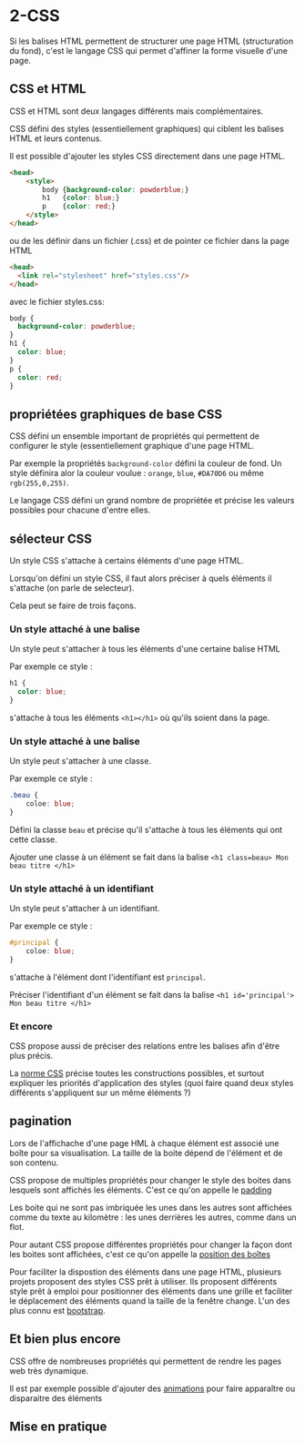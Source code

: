 # 2-CSS

Si les balises HTML permettent de structurer une page HTML (structuration du fond), c'est le langage CSS qui permet d'affiner la forme visuelle d'une page.

## CSS et HTML

CSS et HTML sont deux langages différents mais complémentaires. 

CSS défini des styles (essentiellement graphiques) qui ciblent les balises HTML et leurs contenus.

Il est possible d'ajouter les styles CSS directement dans une page HTML.

```html
<head>
    <style>
        body {background-color: powderblue;}
        h1   {color: blue;}
        p    {color: red;}
    </style>
</head>
```

ou de les définir dans un fichier (.css) et de pointer ce fichier dans la page HTML

```html
<head>
  <link rel="stylesheet" href="styles.css"/>
</head>
```

avec le fichier styles.css:
```css
body {
  background-color: powderblue;
}
h1 {
  color: blue;
}
p {
  color: red;
}
```

## propriétées graphiques de base CSS

CSS défini un ensemble important de propriétés qui permettent de configurer le style (essentiellement graphique d'une page HTML.

Par exemple la propriétés `background-color` défini la couleur de fond. Un style définira alor la couleur voulue : `orange`, `blue`, `#DA70D6` ou même `rgb(255,0,255)`.

Le langage CSS défini un grand nombre de propriétée et précise les valeurs possibles pour chacune d'entre elles.


## sélecteur CSS

Un style CSS s'attache à certains éléments d'une page HTML.

Lorsqu'on défini un style CSS, il faut alors préciser à quels éléments il s'attache (on parle de selecteur).

Cela peut se faire de trois façons.

### Un style attaché à une balise
Un style peut s'attacher à tous les éléments d'une certaine balise HTML

Par exemple ce style : 
```css
h1 {
  color: blue;
}
```
s'attache à tous les éléments `<h1></h1>` où qu'ils soient dans la page.

### Un style attaché à une balise
Un style peut s'attacher à une classe.

Par exemple ce style :
```css
.beau {
    coloe: blue;
}
```

Défini la classe `beau` et précise qu'il s'attache à tous les éléments qui ont cette classe.

Ajouter une classe à un élément se fait dans la balise `<h1 class=beau> Mon beau titre </h1>`

### Un style attaché à un identifiant
Un style peut s'attacher à un identifiant.

Par exemple ce style :
```css
#principal {
    coloe: blue;
}
```

s'attache à l'élément dont l'identifiant est `principal`.

Préciser l'identifiant d'un élément se fait dans la balise `<h1 id='principal'> Mon beau titre </h1>`

### Et encore

CSS propose aussi de préciser des relations entre les balises afin d'être plus précis. 

La [norme CSS](https://www.w3schools.com/cssref/css_selectors.asp) précise toutes les constructions possibles, et surtout expliquer les priorités d'application des styles (quoi faire quand deux styles différents s'appliquent sur un même éléments ?)

## pagination

Lors de l'affichache d'une page HML à chaque élément est associé une boîte pour sa visualisation. La taille de la boite dépend de l'élément et de son contenu.

CSS propose de multiples propriétés pour changer le style des boites dans lesquels sont affichés les éléments. C'est ce qu'on appelle le [padding](https://developer.mozilla.org/fr/docs/Web/CSS/padding)

Les boite qui ne sont pas imbriquée les unes dans les autres sont affichées comme du texte au kilomètre : les unes derrières les autres, comme dans un flot.

Pour autant CSS propose différentes propriétés pour changer la façon dont les boites sont affichées, c'est ce qu'on appelle la [position des boîtes](https://www.w3schools.com/css/css_positioning.asp)

Pour faciliter la dispostion des éléments dans une page HTML, plusieurs projets proposent des styles CSS prêt à utiliser. Ils proposent différents style prêt à emploi pour positionner des éléments dans une grille et faciliter le déplacement des éléments quand la taille de la fenêtre change. L'un des plus connu est [bootstrap](https://getbootstrap.com/).

## Et bien plus encore

CSS offre de nombreuses propriétés qui permettent de rendre les pages web très dynamique.

Il est par exemple possible d'ajouter des [animations](https://developer.mozilla.org/fr/docs/Web/CSS/Animations_CSS/Utiliser_les_animations_CSS) pour faire apparaître ou disparaitre des éléments


## Mise en pratique